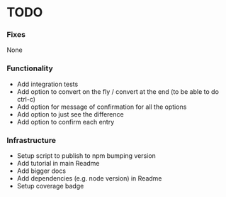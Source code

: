 # TODO

### Fixes

None

### Functionality

- Add integration tests
- Add option to convert on the fly / convert at the end (to be able to do ctrl-c)
- Add option for message of confirmation for all the options
- Add option to just see the difference
- Add option to confirm each entry

### Infrastructure

- Setup script to publish to npm bumping version
- Add tutorial in main Readme
- Add bigger docs
- Add dependencies (e.g. node version) in Readme
- Setup coverage badge
